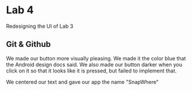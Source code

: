 Lab 4
===

Redesigning the UI of Lab 3

Git & Github
---

We made our button more visually pleasing. We made it the color blue that the Android design docs said.
We also made our button darker when you click on it so that it looks like it is pressed, but failed to implement that.

We centered our text and gave our app the name "SnapWhere"
